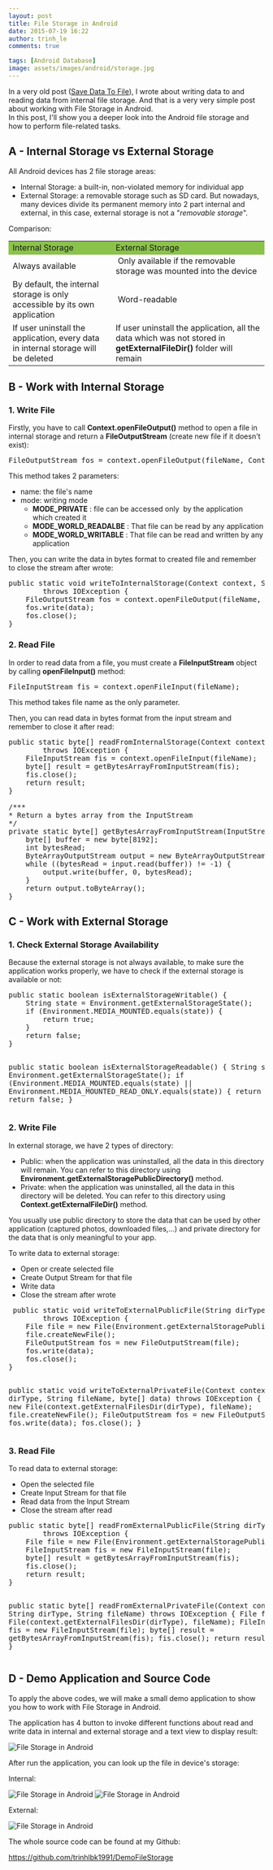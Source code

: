 ```yaml
---
layout: post
title: File Storage in Android
date: 2015-07-19 16:22
author: trinh_le
comments: true

tags: [Android Database]
image: assets/images/android/storage.jpg
---
```


In a very old post (<a href="http://icetea09.com/blog/2014/03/04/android-save-data-to-file/" target="_blank">Save Data To File</a>), I wrote about writing data to and reading data from internal file storage. And that is a very very simple post about working with File Storage in Android.
<br/>
In this post, I'll show you a deeper look into the Android file storage and how to perform file-related tasks.

<h2>A - Internal Storage vs External Storage</h2>
All Android devices has 2 file storage areas:
<ul>
	<li>Internal Storage: a built-in, non-violated memory for individual app</li>
	<li>External Storage: a removable storage such as SD card. But nowadays, many devices divide its permanent memory into 2 part internal and external, in this case, external storage is not a "<em>removable storage</em>".</li>
</ul>
Comparison:
<table>
<tbody>
<tr>
<td style="background-color: #8bc34a;">Internal Storage</td>
<td style="background-color: #8bc34a;">External Storage</td>
</tr>
<tr>
<td>Always available</td>
<td> Only available if the removable storage was mounted into the device</td>
</tr>
<tr>
<td>By default, the internal storage is only accessible by its own application</td>
<td> Word-readable</td>
</tr>
<tr>
<td>If user uninstall the application, every data in internal storage will be deleted</td>
<td>If user uninstall the application, all the data which was not stored in <strong>getExternalFileDir()</strong> folder will remain</td>
</tr>
</tbody>
</table>
<!--more-->
<h2>B - Work with Internal Storage</h2>
<h3>1. Write File</h3>
Firstly, you have to call <strong>Context.openFileOutput()</strong> method to open a file in internal storage and return a <strong>FileOutputStream</strong> (create new file if it doesn't exist):
<pre class="lang:default decode:true ">FileOutputStream fos = context.openFileOutput(fileName, Context.MODE_PRIVATE);</pre>
This method takes 2 parameters:
<ul>
	<li>name: the file's name</li>
	<li>mode: writing mode
<ul>
	<li><strong>MODE_PRIVATE</strong> : file can be accessed only  by the application which created it</li>
	<li><strong>MODE_WORLD_READALBE</strong> : That file can be read by any application</li>
	<li><strong>MODE_WORLD_WRITABLE</strong> : That file can be read and written by any application</li>
</ul>
</li>
</ul>
Then, you can write the data in bytes format to created file and remember to close the stream after wrote:
<pre class="lang:default decode:true ">public static void writeToInternalStorage(Context context, String fileName, byte[] data)
        throws IOException {
    FileOutputStream fos = context.openFileOutput(fileName, Context.MODE_PRIVATE);
    fos.write(data);
    fos.close();
}</pre>
<h3>2. Read File</h3>
In order to read data from a file, you must create a <strong>FileInputStream</strong> object by calling <strong>openFileInput()</strong> method:
<pre class="lang:default decode:true ">FileInputStream fis = context.openFileInput(fileName);</pre>
This method takes file name as the only parameter.

Then, you can read data in bytes format from the input stream and remember to close it after read:
<pre class="lang:default decode:true">public static byte[] readFromInternalStorage(Context context, String fileName)
        throws IOException {
    FileInputStream fis = context.openFileInput(fileName);
    byte[] result = getBytesArrayFromInputStream(fis);
    fis.close();
    return result;
}

/***
* Return a bytes array from the InputStream
*/
private static byte[] getBytesArrayFromInputStream(InputStream input) throws IOException {
    byte[] buffer = new byte[8192];
    int bytesRead;
    ByteArrayOutputStream output = new ByteArrayOutputStream();
    while ((bytesRead = input.read(buffer)) != -1) {
        output.write(buffer, 0, bytesRead);
    }
    return output.toByteArray();
}</pre>
<h2>C - Work with External Storage</h2>
<h3>1. Check External Storage Availability</h3>
Because the external storage is not always available, to make sure the application works properly, we have to check if the external storage is available or not:
<pre class="lang:default decode:true">public static boolean isExternalStorageWritable() {
    String state = Environment.getExternalStorageState();
    if (Environment.MEDIA_MOUNTED.equals(state)) {
        return true;
    }
    return false;
}

public static boolean isExternalStorageReadable() {
    String state = Environment.getExternalStorageState();
    if (Environment.MEDIA_MOUNTED.equals(state) ||
            Environment.MEDIA_MOUNTED_READ_ONLY.equals(state)) {
        return true;
    }
    return false;
}</pre>
<h3>2. Write File</h3>
In external storage, we have 2 types of directory:
<ul>
	<li>Public: when the application was uninstalled, all the data in this directory will remain. You can refer to this directory using <strong>Environment.getExternalStoragePublicDirectory()</strong> method.</li>
	<li>Private: when the application was uninstalled, all the data in this directory will be deleted. You can refer to this directory using <strong>Context.getExternalFileDir()</strong> method.</li>
</ul>
You usually use public directory to store the data that can be used by other application (captured photos, downloaded files,...) and private directory for the data that is only meaningful to your app.

To write data to external storage:
<ul>
	<li>Open or create selected file</li>
	<li>Create Output Stream for that file</li>
	<li>Write data</li>
	<li>Close the stream after wrote</li>
</ul>
<pre class="lang:default decode:true"> public static void writeToExternalPublicFile(String dirType, String fileName, byte[] data)
        throws IOException {
    File file = new File(Environment.getExternalStoragePublicDirectory(dirType), fileName);
    file.createNewFile();
    FileOutputStream fos = new FileOutputStream(file);
    fos.write(data);
    fos.close();
}

public static void writeToExternalPrivateFile(Context context, String dirType, String fileName, byte[] data)
        throws IOException {
    File file = new File(context.getExternalFilesDir(dirType), fileName);
    file.createNewFile();
    FileOutputStream fos = new FileOutputStream(file);
    fos.write(data);
    fos.close();
}</pre>
<h3>3. Read File</h3>
To read data to external storage:
<ul>
	<li>Open the selected file</li>
	<li>Create Input Stream for that file</li>
	<li>Read data from the Input Stream</li>
	<li>Close the stream after read</li>
</ul>
<pre class="lang:default decode:true">public static byte[] readFromExternalPublicFile(String dirType, String fileName)
        throws IOException {
    File file = new File(Environment.getExternalStoragePublicDirectory(dirType), fileName);
    FileInputStream fis = new FileInputStream(file);
    byte[] result = getBytesArrayFromInputStream(fis);
    fis.close();
    return result;
}

public static byte[] readFromExternalPrivateFile(Context context, String dirType, String fileName)
        throws IOException {
    File file = new File(context.getExternalFilesDir(dirType), fileName);
    FileInputStream fis = new FileInputStream(file);
    byte[] result = getBytesArrayFromInputStream(fis);
    fis.close();
    return result;
}</pre>
<h2>D - Demo Application and Source Code</h2>
To apply the above codes, we will make a small demo application to show you how to work with File Storage in Android.

The application has 4 button to invoke different functions about read and write data in internal and external storage and a text view to display result:

<img class="aligncenter" src="https://github.com/trinhlbk1991/DemoFileStorage/blob/master/images/demostorage4.PNG?raw=true" alt="File Storage in Android" />

After run the application, you can look up the file in device's storage:

Internal:

<img class="aligncenter" src="https://github.com/trinhlbk1991/DemoFileStorage/blob/master/images/demostorage2.PNG?raw=true" alt="File Storage in Android" />

<img class="aligncenter" src="https://github.com/trinhlbk1991/DemoFileStorage/blob/master/images/demostorage3.PNG?raw=true" alt="File Storage in Android" />

External:

<img class="aligncenter" src="https://github.com/trinhlbk1991/DemoFileStorage/blob/master/images/demostorage1.PNG?raw=true" alt="File Storage in Android" />

The whole source code can be found at my Github:

<a href="https://github.com/trinhlbk1991/DemoFileStorage" target="_blank">https://github.com/trinhlbk1991/DemoFileStorage</a>

